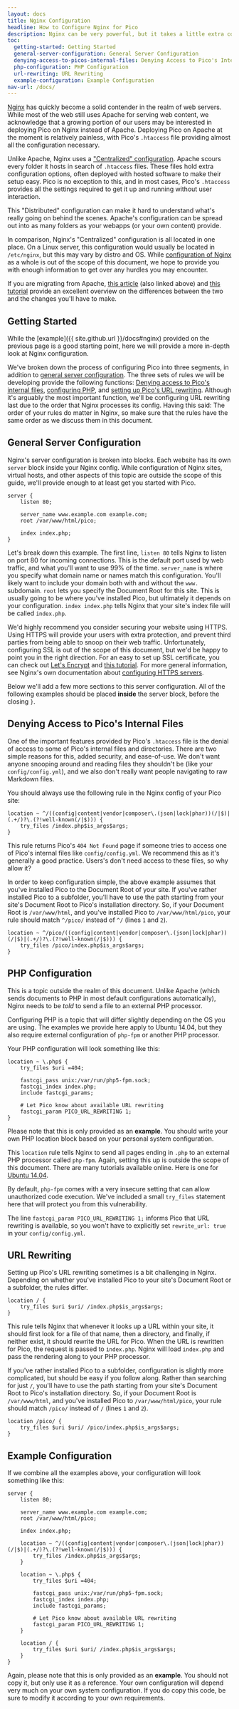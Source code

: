 ```yaml
---
layout: docs
title: Nginx Configuration
headline: How to Configure Nginx for Pico
description: Nginx can be very powerful, but it takes a little extra configuration with Pico - Let's break it down.
toc:
  getting-started: Getting Started
  general-server-configuration: General Server Configuration
  denying-access-to-picos-internal-files: Denying Access to Pico's Internal Files
  php-configuration: PHP Configuration
  url-rewriting: URL Rewriting
  example-configuration: Example Configuration
nav-url: /docs/
---
```


[Nginx](https://www.nginx.com/) has quickly become a solid contender in the realm of web servers.  While most of the web still uses Apache for serving web content, we acknowledge that a growing portion of our users may be interested in deploying Pico on Nginx instead of Apache.  Deploying Pico on Apache at the moment is relatively painless, with Pico's `.htaccess` file providing almost all the configuration necessary.

Unlike Apache, Nginx uses a ["Centralized" configuration](https://www.digitalocean.com/community/tutorials/apache-vs-nginx-practical-considerations#distributed-vs-centralized-configuration).  Apache scours every folder it hosts in search of `.htaccess` files.  These files hold extra configuration options, often deployed with hosted software to make their setup easy.  Pico is no exception to this, and in most cases, Pico's `.htaccess` provides all the settings required to get it up and running without user interaction.

This "Distributed" configuration can make it hard to understand what's really going on behind the scenes.  Apache's configuration can be spread out into as many folders as your webapps (or your own content) provide.

In comparison, Nginx's "Centralized" configuration is all located in one place.  On a Linux server, this configuration would usually be located in `/etc/nginx`, but this may vary by distro and OS.  While [configuration of Nginx](https://www.nginx.com/resources/wiki/start/) as a whole is out of the scope of this document, we hope to provide you with enough information to get over any hurdles you may encounter.

If you are migrating from Apache, [this article](https://www.digitalocean.com/community/tutorials/apache-vs-nginx-practical-considerations) (also linked above) and [this tutorial](https://www.digitalocean.com/community/tutorials/how-to-migrate-from-an-apache-web-server-to-nginx-on-an-ubuntu-vps) provide an excellent overview on the differences between the two and the changes you'll have to make.

## Getting Started

While the [example]({{ site.github.url }}/docs#nginx) provided on the previous page is a good starting point, here we will provide a more in-depth look at Nginx configuration.

We've broken down the process of configuring Pico into three segments, in addition to [general server configuration](#general-server-configuration).  The three sets of rules we will be developing provide the following functions: [Denying access to Pico's internal files](#denying-access-to-picos-internal-files), [configuring PHP](#php-configuration), and [setting up Pico's URL rewriting](#url-rewriting).  Although it's arguably the most important function, we'll be configuring URL rewriting last due to the order that Nginx processes its config.  Having this said: The order of your rules do matter in Nginx, so make sure that the rules have the same order as we discuss them in this document.

## General Server Configuration

Nginx's server configuration is broken into blocks.  Each website has its own `server` block inside your Nginx config.  While configuration of Nginx sites, virtual hosts, and other aspects of this topic are outside the scope of this guide, we'll provide enough to at least get you started with Pico.

```
server {
	listen 80;

	server_name www.example.com example.com;
	root /var/www/html/pico;

	index index.php;
}
```

Let's break down this example.  The first line, `listen 80` tells Nginx to listen on port 80 for incoming connections.  This is the default port used by web traffic, and what you'll want to use 99% of the time.  `server_name` is where you specify what domain name or names match this configuration.  You'll likely want to include your domain both with and without the `www.` subdomain.  `root` lets you specify the Document Root for this site.  This is usually going to be where you've installed Pico, but ultimately it depends on your configuration.  `index index.php` tells Nginx that your site's index file will be called `index.php`.

We'd highly recommend you consider securing your website using HTTPS.  Using HTTPS will provide your users with extra protection, and prevent third parties from being able to snoop on their web traffic.  Unfortunately, configuring SSL is out of the scope of this document, but we'd be happy to point you in the right direction.  For an easy to set up SSL certificate, you can check out [Let's Encrypt](https://letsencrypt.org/) and [this tutorial](https://www.digitalocean.com/community/tutorials/how-to-secure-nginx-with-let-s-encrypt-on-ubuntu-14-04).  For more general information, see Nginx's own documentation about [configuring HTTPS servers](http://nginx.org/en/docs/http/configuring_https_servers.html).

Below we'll add a few more sections to this server configuration.  All of the following examples should be placed **inside** the server block, before the closing `}`.

## Denying Access to Pico's Internal Files

One of the important features provided by Pico's `.htaccess` file is the denial of access to some of Pico's internal files and directories.  There are two simple reasons for this, added security, and ease-of-use.  We don't want anyone snooping around and reading files they shouldn't be (like your `config/config.yml`), and we also don't really want people navigating to raw Markdown files.

You should always use the following rule in the Nginx config of your Pico site:

```
location ~ ^/((config|content|vendor|composer\.(json|lock|phar))(/|$)|(.+/)?\.(?!well-known(/|$))) {
	try_files /index.php$is_args$args;
}
```

This rule returns Pico's `404 Not Found` page if someone tries to access one of Pico's internal files like `config/config.yml`.  We recommend this as it's generally a good practice.  Users's don't need access to these files, so why allow it?

In order to keep configuration simple, the above example assumes that you've installed Pico to the Document Root of your site.  If you've rather installed Pico to a subfolder, you'll have to use the path starting from your site's Document Root to Pico's installation directory.  So, if your Document Root is `/var/www/html`, and you've installed Pico to `/var/www/html/pico`, your rule should match `^/pico/` instead of `^/` (lines `1` and `2`).

```
location ~ ^/pico/((config|content|vendor|composer\.(json|lock|phar))(/|$)|(.+/)?\.(?!well-known(/|$))) {
	try_files /pico/index.php$is_args$args;
}
```

## PHP Configuration

This is a topic outside the realm of this document.  Unlike Apache (which sends documents to PHP in most default configurations automatically), Nginx needs to be *told* to send a file to an external PHP processor.

Configuring PHP is a topic that will differ slightly depending on the OS you are using.  The examples we provide here apply to Ubuntu 14.04, but they also require external configuration of `php-fpm` or another PHP processor.

Your PHP configuration will look something like this:

```
location ~ \.php$ {
	try_files $uri =404;

	fastcgi_pass unix:/var/run/php5-fpm.sock;
	fastcgi_index index.php;
	include fastcgi_params;

	# Let Pico know about available URL rewriting
	fastcgi_param PICO_URL_REWRITING 1;
}
```

Please note that this is only provided as an **example**.  You should write your own PHP location block based on your personal system configuration.

This `location` rule tells Nginx to send all pages ending in `.php` to an external PHP processor called `php-fpm`.  Again, setting this up is outside the scope of this document.  There are many tutorials available online.  Here is one for [Ubuntu 14.04](https://www.digitalocean.com/community/tutorials/how-to-install-linux-nginx-mysql-php-lemp-stack-on-ubuntu-14-04#3-install-php-for-processing).

By default, `php-fpm` comes with a very insecure setting that can allow unauthorized code execution.  We've included a small `try_files` statement here that will protect you from this vulnerability.

The line `fastcgi_param PICO_URL_REWRITING 1;` informs Pico that URL rewriting is available, so you won't have to explicitly set `rewrite_url: true` in your `config/config.yml`.

## URL Rewriting

Setting up Pico's URL rewriting sometimes is a bit challenging in Nginx.  Depending on whether you've installed Pico to your site's Document Root or a subfolder, the rules differ.

```
location / {
	try_files $uri $uri/ /index.php$is_args$args;
}
```

This rule tells Nginx that whenever it looks up a URL within your site, it should first look for a file of that name, then a directory, and finally, if neither exist, it should rewrite the URL for Pico.  When the URL is rewritten for Pico, the request is passed to `index.php`.  Nginx will load `index.php` and pass the rendering along to your PHP processor.

If you've rather installed Pico to a subfolder, configuration is slightly more complicated, but should be easy if you follow along.  Rather than searching for just `/`, you'll have to use the path starting from your site's Document Root to Pico's installation directory.  So, if your Document Root is `/var/www/html`, and you've installed Pico to `/var/www/html/pico`, your rule should match `/pico/` instead of `/` (lines `1` and `2`).

```
location /pico/ {
    try_files $uri $uri/ /pico/index.php$is_args$args;
}
```

## Example Configuration

If we combine all the examples above, your configuration will look something like this:

```
server {
	listen 80;

	server_name www.example.com example.com;
	root /var/www/html/pico;

	index index.php;

	location ~ ^/((config|content|vendor|composer\.(json|lock|phar))(/|$)|(.+/)?\.(?!well-known(/|$))) {
		try_files /index.php$is_args$args;
	}

	location ~ \.php$ {
		try_files $uri =404;

		fastcgi_pass unix:/var/run/php5-fpm.sock;
		fastcgi_index index.php;
		include fastcgi_params;

		# Let Pico know about available URL rewriting
		fastcgi_param PICO_URL_REWRITING 1;
	}

	location / {
		try_files $uri $uri/ /index.php$is_args$args;
	}
}
```

Again, please note that this is only provided as an **example**.  You should not copy it, but only use it as a reference.  Your own configuration will depend very much on your own system configuration.  If you do copy this code, be sure to modify it according to your own requirements.
